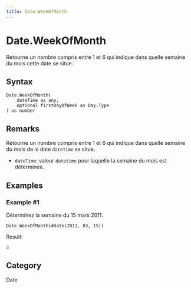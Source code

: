 ```yaml
---
title: Date.WeekOfMonth
---
```


# Date.WeekOfMonth


Retourne un nombre compris entre 1 et 6 qui indique dans quelle semaine du mois cette date se situe.


## Syntax

```powerquery
Date.WeekOfMonth(
    dateTime as any,
    optional firstDayOfWeek as Day.Type
) as number
```


## Remarks

Retourne un nombre compris entre 1 et 6 qui indique dans quelle semaine du mois de la date <code>dateTime</code> se situe. <ul>        <li><code>dateTime</code>: valeur <code>datetime</code> pour laquelle la semaine du mois est déterminée.</li>      </ul>


## Examples

### Example #1 
Déterminez la semaine du 15 mars 2011.
```powerquery
Date.WeekOfMonth(#date(2011, 03, 15))
```

Result: 
```powerquery
3
```




## Category
Date
